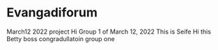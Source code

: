 # Evangadiforum
March12 2022 project
Hi Group 1 of March 12, 2022 This is Seife
Hi this Betty boss
congradullatoin group one
